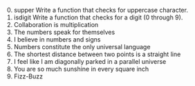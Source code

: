 0. supper Write a function that checks for uppercase character.
1. isdigit Write a function that checks for a digit (0 through 9).
2. Collaboration is multiplication 
3. The numbers speak for themselves 
4. I believe in numbers and signs 
5. Numbers constitute the only universal language 
6. The shortest distance between two points is a straight line 
7. I feel like I am diagonally parked in a parallel universe 
8. You are so much sunshine in every square inch 
9. Fizz-Buzz
